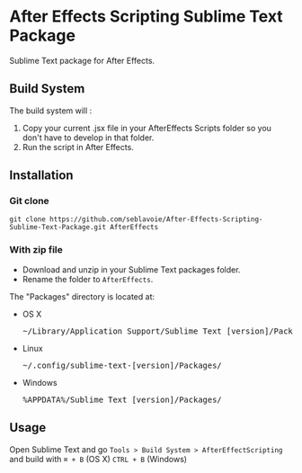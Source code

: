 After Effects Scripting Sublime Text Package
============================================

Sublime Text package for After Effects. 

## Build System

The build system will : 

1. Copy your current .jsx file in your AfterEffects Scripts folder so you don't have to develop in that folder.
2. Run the script in After Effects.

## Installation

### Git clone

`git clone https://github.com/seblavoie/After-Effects-Scripting-Sublime-Text-Package.git AfterEffects`

### With zip file

- Download and unzip in your Sublime Text packages folder.
- Rename the folder to `AfterEffects`.

The "Packages" directory is located at:

- OS X

  <pre>~/Library/Application Support/Sublime Text [version]/Packages</pre>

- Linux

  <pre>~/.config/sublime-text-[version]/Packages/</pre>

- Windows

  <pre>%APPDATA%/Sublime Text [version]/Packages/</pre>


## Usage

Open Sublime Text and go `Tools > Build System > AfterEffectScripting` and build with `⌘ + B` (OS X) `CTRL + B` (Windows)
